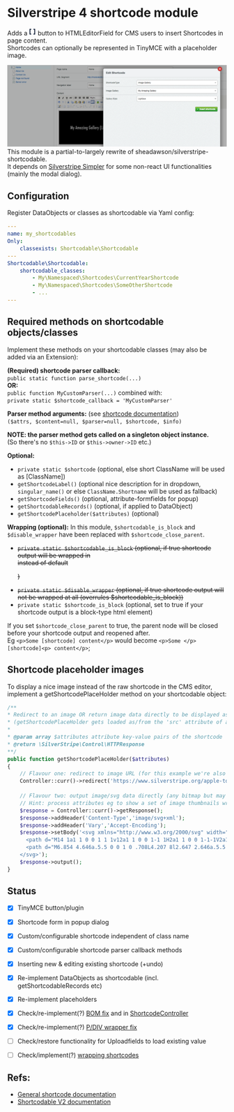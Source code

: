 # Silverstripe 4 shortcode module

Adds a ![](docs/screens/button.png) button to HTMLEditorField for CMS users to insert Shortcodes in page content.<br />
Shortcodes can optionally be represented in TinyMCE with a placeholder image.

![](docs/screens/dialog.png)
This module is a partial-to-largely rewrite of sheadawson/silverstripe-shortcodable.<br>
It depends on [Silverstripe Simpler](https://github.com/restruct/silverstripe-simpler) for some non-react UI functionalities (mainly the modal dialog).

## Configuration
Register DataObjects or classes as shortcodable via Yaml config:

```yml
---
name: my_shortcodables
Only:
    classexists: Shortcodable\Shortcodable
---
Shortcodable\Shortcodable:
    shortcodable_classes:
        - My\Namespaced\Shortcodes\CurrentYearShortcode
        - My\Namespaced\Shortcodes\SomeOtherShortcode
        - ...
---
```


## Required methods on shortcodable objects/classes

Implement these methods on your shortcodable classes (may also be added via an Extension):

**(Required) shortcode parser callback:**<br />
`public static function parse_shortcode(...)`<br />
**OR:**<br />
`public function MyCustomParser(...)` combined with:<br />
`private static $shortcode_callback = 'MyCustomParser'`<br />

**Parser method arguments:** (see [shortcode documentation](https://docs.silverstripe.org/en/4/developer_guides/extending/shortcodes/#parameter-values)) <br />
   `($attrs, $content=null, $parser=null, $shortcode, $info)`

**NOTE: the parser method gets called on a singleton object instance.**<br />
   (So there's no `$this->ID` or `$this->owner->ID` etc.)


**Optional:**
- `private static $shortcode` (optional, else short ClassName will be used as [ClassName])
- `getShortcodeLabel()` (optional nice description for in dropdown, `singular_name()` or else `ClassName.Shortname` will be used as fallback)
- `getShortcodeFields()` (optional, attribute-formfields for popup)
- `getShortcodableRecords()` (optional, if applied to DataObject)
- `getShortcodePlaceholder($attributes)` (optional)

**Wrapping (optional):**
In this module, `$shortcodable_is_block` and `$disable_wrapper` have been replaced with `$shortcode_close_parent`.<br>
- ~~`private static $shortcodable_is_block` (optional, if true shortcode output will be wrapped in <div> instead of default <p>)~~
- ~~`private static $disable_wrapper` (optional, if true shortcode output will not be wrapped at all (overrules $shortcodable_is_block))~~
- `private static $shortcode_is_block` (optional, set to true if your shortcode output is a block-type html element)

If you set `$shortcode_close_parent` to true, the parent node will be closed before your shortcode output and reopened after. <br>
Eg `<p>Some [shortcode] content</p>` would become `<p>Some </p>[shortcode]<p> content</p>`;


## Shortcode placeholder images
To display a nice image instead of the raw shortcode in the CMS editor, implement a getShortcodePlaceHolder method on your shortcodable object:

```php
/**
* Redirect to an image OR return image data directly to be displayed as shortcode placeholder in the editor
* (getShortcodePlaceHolder gets loaded as/from the 'src' attribute of an <img> tag)
*
* @param array $attributes attribute key-value pairs of the shortcode
* @return \SilverStripe\Control\HTTPResponse
**/
public function getShortcodePlaceHolder($attributes)
{
    // Flavour one: redirect to image URL (for this example we're also including the attributes array in the URL)
    Controller::curr()->redirect('https://www.silverstripe.org/apple-touch-icon-76x76.png?attrs='.json_encode($attributes));

    // Flavour two: output image/svg data directly (any bitmap but may also be SVG)
    // Hint: process attributes eg to show a set of image thumbnails wrapped in an SVG as gallery-placeholder
    $response = Controller::curr()->getResponse();
    $response->addHeader('Content-Type','image/svg+xml');
    $response->addHeader('Vary','Accept-Encoding');
    $response->setBody('<svg xmlns="http://www.w3.org/2000/svg" width="16" height="16" fill="currentColor" class="bi bi-code-square" viewBox="0 0 16 16">
      <path d="M14 1a1 1 0 0 1 1 1v12a1 1 0 0 1-1 1H2a1 1 0 0 1-1-1V2a1 1 0 0 1 1-1h12zM2 0a2 2 0 0 0-2 2v12a2 2 0 0 0 2 2h12a2 2 0 0 0 2-2V2a2 2 0 0 0-2-2H2z"/>
      <path d="M6.854 4.646a.5.5 0 0 1 0 .708L4.207 8l2.647 2.646a.5.5 0 0 1-.708.708l-3-3a.5.5 0 0 1 0-.708l3-3a.5.5 0 0 1 .708 0zm2.292 0a.5.5 0 0 0 0 .708L11.793 8l-2.647 2.646a.5.5 0 0 0 .708.708l3-3a.5.5 0 0 0 0-.708l-3-3a.5.5 0 0 0-.708 0z"/>
    </svg>');
    $response->output();
}
```

## Status

- [x] TinyMCE button/plugin
- [x] Shortcode form in popup dialog
- [x] Custom/configurable shortcode independent of class name
- [x] Custom/configurable shortcode parser callback methods
- [x] Inserting new & editing existing shortcode (+undo)
- [x] Re-implement DataObjects as shortcodable (incl. getShortcodableRecords etc)
- [x] Re-implement placeholders
- [x] Check/re-implement(?) [BOM fix](https://github.com/sheadawson/silverstripe-shortcodable/pull/5) and in [ShortcodeController](https://github.com/sheadawson/silverstripe-shortcodable/blob/master/src/Controller/ShortcodableController.php#L240)
- [x] Check/re-implement(?) [P/DIV wrapper fix](https://github.com/sheadawson/silverstripe-shortcodable/pull/51/files)
- [ ] Check/restore functionality for Uploadfields to load existing value
- [ ] Check/implement(?) [wrapping shortcodes](https://github.com/sheadawson/silverstripe-shortcodable/pull/73)


## Refs:
- [General shortcode documentation](https://docs.silverstripe.org/en/4/developer_guides/extending/shortcodes/)
- [Shortcodable V2 documentation](https://github.com/sheadawson/silverstripe-shortcodable/blob/e2e2f1a2fa981d56e3c8ba63808fbe05da3d20f0/README.md)
